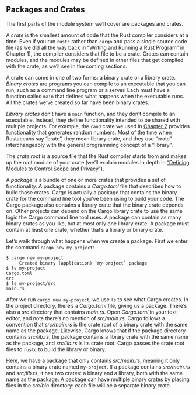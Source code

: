 ## Packages and Crates

The first parts of the module system we’ll cover are packages and crates.

A _crate_ is the smallest amount of code that the Rust compiler considers at a
time. Even if you run `rustc` rather than `cargo` and pass a single source code
file (as we did all the way back in “Writing and Running a Rust Program” in
Chapter 1), the compiler considers that file to be a crate. Crates can contain
modules, and the modules may be defined in other files that get compiled with
the crate, as we’ll see in the coming sections.

A crate can come in one of two forms: a binary crate or a library crate.
_Binary crates_ are programs you can compile to an executable that you can run,
such as a command line program or a server. Each must have a function called
`main` that defines what happens when the executable runs. All the crates we’ve
created so far have been binary crates.

_Library crates_ don’t have a `main` function, and they don’t compile to an
executable. Instead, they define functionality intended to be shared with
multiple projects. For example, the `rand` crate we used in [Chapter
2][rand]<!-- ignore --> provides functionality that generates random numbers.
Most of the time when Rustaceans say “crate”, they mean library crate, and they
use “crate” interchangeably with the general programming concept of a “library”.

The _crate root_ is a source file that the Rust compiler starts from and makes
up the root module of your crate (we’ll explain modules in depth in [“Defining
Modules to Control Scope and Privacy”][modules]<!-- ignore -->).

A _package_ is a bundle of one or more crates that provides a set of
functionality. A package contains a _Cargo.toml_ file that describes how to
build those crates. Cargo is actually a package that contains the binary crate
for the command line tool you’ve been using to build your code. The Cargo
package also contains a library crate that the binary crate depends on. Other
projects can depend on the Cargo library crate to use the same logic the Cargo
command line tool uses. A package can contain as many binary crates as you
like, but at most only one library crate. A package must contain at least one
crate, whether that’s a library or binary crate.

Let’s walk through what happens when we create a package. First we enter the
command `cargo new my-project`:

```console
$ cargo new my-project
     Created binary (application) `my-project` package
$ ls my-project
Cargo.toml
src
$ ls my-project/src
main.rs
```

After we run `cargo new my-project`, we use `ls` to see what Cargo creates. In
the project directory, there’s a _Cargo.toml_ file, giving us a package.
There’s also a _src_ directory that contains _main.rs_. Open _Cargo.toml_ in
your text editor, and note there’s no mention of _src/main.rs_. Cargo follows a
convention that _src/main.rs_ is the crate root of a binary crate with the same
name as the package. Likewise, Cargo knows that if the package directory
contains _src/lib.rs_, the package contains a library crate with the same name
as the package, and _src/lib.rs_ is its crate root. Cargo passes the crate root
files to `rustc` to build the library or binary.

Here, we have a package that only contains _src/main.rs_, meaning it only
contains a binary crate named `my-project`. If a package contains _src/main.rs_
and _src/lib.rs_, it has two crates: a binary and a library, both with the same
name as the package. A package can have multiple binary crates by placing files
in the _src/bin_ directory: each file will be a separate binary crate.

[modules]: ch07-02-defining-modules-to-control-scope-and-privacy.html
[rand]: ch02-00-guessing-game-tutorial.html#generating-a-random-number
